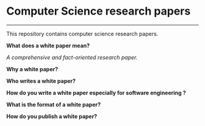 # Computer Science research papers
--------------------------------------

This repository contains computer science research papers.



**What does a white paper mean?**

*A comprehensive and fact-oriented research paper.*

**Why a white paper?**

**Who writes a white paper?**

**How do you write a white paper especially for software engineering ?**

**What is the format of a white paper?**

**How do you publish a white paper?**
